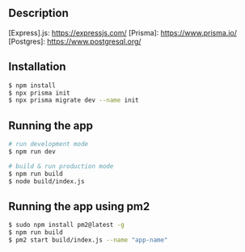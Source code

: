 ## Description

[Express].js: https://expressjs.com/
[Prisma]: https://www.prisma.io/
[Postgres]: https://www.postgresql.org/

## Installation

```bash
$ npm install
$ npx prisma init
$ npx prisma migrate dev --name init
```

## Running the app

```bash
# run development mode
$ npm run dev

# build & run production mode
$ npm run build
$ node build/index.js
```

## Running the app using pm2

```bash
$ sudo npm install pm2@latest -g
$ npm run build
$ pm2 start build/index.js --name "app-name"
```
